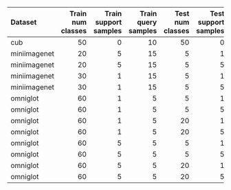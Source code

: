 | Dataset      |   Train num classes |   Train support samples |   Train query samples |   Test num classes |   Test support samples |   Test query samples | Paper Accuracy   | Test accuracy   |   Test loss |
|:-------------|--------------------:|------------------------:|----------------------:|-------------------:|-----------------------:|---------------------:|:-----------------|:----------------|------------:|
| cub          |                  50 |                       0 |                    10 |                 50 |                      0 |                   10 | 54.60%           | 53.87%          |   13.5089   |
| miniimagenet |                  20 |                       5 |                    15 |                  5 |                      1 |                    1 | 49.42%           | 45.35%          |   28.6325   |
| miniimagenet |                  20 |                       5 |                    15 |                  5 |                      5 |                    5 | 68.20%           | 66.60%          |   13.6065   |
| miniimagenet |                  30 |                       1 |                    15 |                  5 |                      1 |                    1 | 49.42%           | 49.75%          |   20.1425   |
| miniimagenet |                  30 |                       1 |                    15 |                  5 |                      5 |                    5 | 68.20%           | 63.91%          |   15.5581   |
| omniglot     |                  60 |                       1 |                     5 |                  5 |                      1 |                    1 | 98.80%           | 98.73%          |    0.809822 |
| omniglot     |                  60 |                       1 |                     5 |                  5 |                      5 |                    5 | 99.70%           | 99.67%          |    0.219201 |
| omniglot     |                  60 |                       1 |                     5 |                 20 |                      1 |                    1 | 96.00%           | 95.74%          |    2.65106  |
| omniglot     |                  60 |                       1 |                     5 |                 20 |                      5 |                    5 | 98.90%           | 99.01%          |    0.61366  |
| omniglot     |                  60 |                       5 |                     5 |                  5 |                      1 |                    1 | 98.80%           | 97.79%          |    1.76968  |
| omniglot     |                  60 |                       5 |                     5 |                  5 |                      5 |                    5 | 99.70%           | 99.65%          |    0.282353 |
| omniglot     |                  60 |                       5 |                     5 |                 20 |                      1 |                    1 | 96.00%           | 93.55%          |    5.15215  |
| omniglot     |                  60 |                       5 |                     5 |                 20 |                      5 |                    5 | 98.90%           | 98.84%          |    0.794082 |